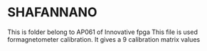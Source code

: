 # SHAFANNANO
This is folder belong to AP061 of Innovative fpga
This file is used formagnetometer calibration. It gives a 9 calibration matrix values 
